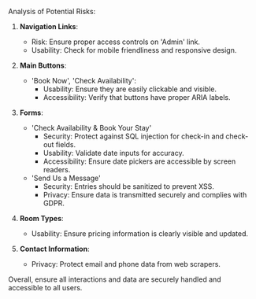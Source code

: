 Analysis of Potential Risks:

1. **Navigation Links**:
   - Risk: Ensure proper access controls on 'Admin' link.
   - Usability: Check for mobile friendliness and responsive design.

2. **Main Buttons**:
   - 'Book Now', 'Check Availability':
       - Usability: Ensure they are easily clickable and visible.
       - Accessibility: Verify that buttons have proper ARIA labels.

3. **Forms**:
   - 'Check Availability & Book Your Stay'
       - Security: Protect against SQL injection for check-in and check-out fields.
       - Usability: Validate date inputs for accuracy.
       - Accessibility: Ensure date pickers are accessible by screen readers.
   - 'Send Us a Message'
       - Security: Entries should be sanitized to prevent XSS.
       - Privacy: Ensure data is transmitted securely and complies with GDPR.

4. **Room Types**:
   - Usability: Ensure pricing information is clearly visible and updated.

5. **Contact Information**:
   - Privacy: Protect email and phone data from web scrapers.

Overall, ensure all interactions and data are securely handled and accessible to all users.